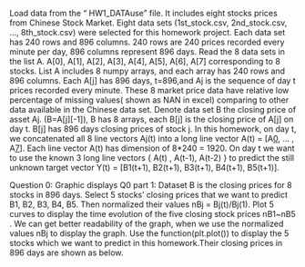 Load data from the “ HW1_DATAuse” file. It includes eight stocks prices from Chinese Stock Market.
Eight data sets (1st_stock.csv, 2nd_stock.csv, …, 8th_stock.csv) were selected for this homework project. Each data set has 240 rows and 896 columns. 240 rows are 240 prices recorded every minute per day, 896 columns represent 896 days. 
Read the 8 data sets in the list A. A[0], A[1], A[2], A[3], A[4], A[5], A[6], A[7] corresponding to  8 stocks. List A includes 8 numpy arrays, and each array has 240 rows and 896 columns. Each A[j] has 896 days, t=896,and A[j](t)  is the sequence of day t prices recorded every  minute. 
These 8 market price data have relative low percentage of missing values( shown as NAN in excel) comparing to other data available in the Chinese data set. 
Denote data set B the closing price of asset Aj. (B=A[j][-1]), B has 8 arrays, each B[j] is the closing price of A[j] on day t. B[j] has 896 days closing prices of stock j.
In this homework, on day t, we concatenated all 8 line vectors Aj(t) into a long line vector A(t) = [A[0](t), … , A[7](t)]. Each line vector A(t) has dimension of 8*240 = 1920. On day t  we want to use the known 3 long line vectors { A(t) , A(t-1),  A(t-2) } to  predict  the still unknown target vector Y(t) = [B1(t+1), B2(t+1), B3(t+1), B4(t+1), B5(t+1)].

Question 0: Graphic displays
Q0 part 1:
Dataset B is the closing prices for 8 stocks in 896 days. Select 5 stocks’ closing prices that we want to predict B1, B2, B3, B4, B5. Then normalized their values nBj = Bj(t)/Bj(1). Plot 5 curves to display the time evolution of the five closing stock prices nB1~nB5 . We can get better readability of the graph, when we use the normalized values nBj to display the graph. Use the function(plt.plot()) to display the 5 stocks which we want to predict in this homework.Their closing prices in 896 days are shown as below.
